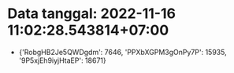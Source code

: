 # Data tanggal: 2022-11-16 11:02:28.543814+07:00

* {'RobgHB2Je5QWDgdm': 7646, 'PPXbXGPM3gOnPy7P': 15935, '9P5xjEh9iyjHtaEP': 18671}
